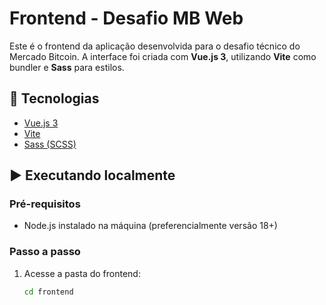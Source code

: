 # Frontend - Desafio MB Web

Este é o frontend da aplicação desenvolvida para o desafio técnico do Mercado Bitcoin. A interface foi criada com **Vue.js 3**, utilizando **Vite** como bundler e **Sass** para estilos.

## 🔧 Tecnologias

- [Vue.js 3](https://vuejs.org/)
- [Vite](https://vitejs.dev/)
- [Sass (SCSS)](https://sass-lang.com/)

## ▶️ Executando localmente

### Pré-requisitos

- Node.js instalado na máquina (preferencialmente versão 18+)

### Passo a passo

1. Acesse a pasta do frontend:
   ```bash
   cd frontend
